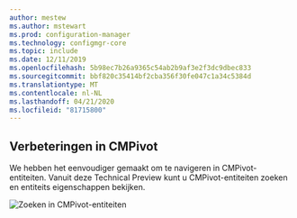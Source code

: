 ```yaml
---
author: mestew
ms.author: mstewart
ms.prod: configuration-manager
ms.technology: configmgr-core
ms.topic: include
ms.date: 12/11/2019
ms.openlocfilehash: 5b98ec7b26a9365c54ab2b9af3e2f3dc9dbec833
ms.sourcegitcommit: bbf820c35414bf2cba356f30fe047c1a34c5384d
ms.translationtype: MT
ms.contentlocale: nl-NL
ms.lasthandoff: 04/21/2020
ms.locfileid: "81715800"
---
```

## <a name="improvements-to-cmpivot"></a>Verbeteringen in CMPivot

We hebben het eenvoudiger gemaakt om te navigeren in CMPivot-entiteiten. Vanuit deze Technical Preview kunt u CMPivot-entiteiten zoeken en entiteits eigenschappen bekijken.

![Zoeken in CMPivot-entiteiten](../../media/5870934-search-cmpivot-entities.png)

